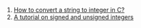  1. [How to convert a string to integer in C?][1]
 2. [A tutorial on signed and unsigned integers][2]

[1]: https://stackoverflow.com/questions/7021725/how-to-convert-a-string-to-integer-in-c/7021750#7021750
[2]: https://embeddedgurus.com/stack-overflow/2009/08/a-tutorial-on-signed-and-unsigned-integers/
